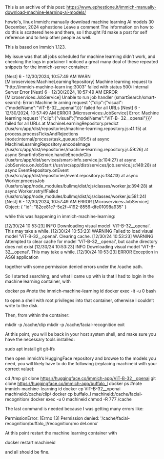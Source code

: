 This is an archive of this post: https://www.ephestione.it/immich-manually-download-machine-learning-ai-models/

howto's, linux
Immich: manually download machine learning AI models
30 December, 2024 ephestione Leave a comment
The information on how to do this is scattered here and there, so I thought I’d make a post for self reference and to help other people as well.

This is based on Immich 1.123.

My issue was that all jobs scheduled for machine learning didn’t work, and checking the logs in portainer I noticed a great many deal of these  repeated snippets for the immich-server container:

[Nest] 6 - 12/30/2024, 10:57:49 AM WARN [Microservices:MachineLearningRepository] Machine learning request to "http://immich-machine-learn
ing:3003" failed with status 500: Internal Server Error
[Nest] 6 - 12/30/2024, 10:57:49 AM ERROR [Microservices:JobService] Unable to run job handler (smartSearch/smart-search): Error: Machine le
arning request '{"clip":{"visual":{"modelName":"ViT-B-32__openai"}}}' failed for all URLs
[Nest] 6 - 12/30/2024, 10:57:49 AM ERROR [Microservices:JobService] Error: Machine learning request '{"clip":{"visual":{"modelName":"ViT-B-
32__openai"}}}' failed for all URLs
at MachineLearningRepository.predict (/usr/src/app/dist/repositories/machine-learning.repository.js:41:15)
at process.processTicksAndRejections (node:internal/process/task_queues:105:5)
at async MachineLearningRepository.encodeImage (/usr/src/app/dist/repositories/machine-learning.repository.js:59:26)
at async SmartInfoService.handleEncodeClip (/usr/src/app/dist/services/smart-info.service.js:104:27)
at async JobService.onJobStart (/usr/src/app/dist/services/job.service.js:148:28)
at async EventRepository.onEvent (/usr/src/app/dist/repositories/event.repository.js:134:13)
at async Worker.processJob (/usr/src/app/node_modules/bullmq/dist/cjs/classes/worker.js:394:28)
at async Worker.retryIfFailed (/usr/src/app/node_modules/bullmq/dist/cjs/classes/worker.js:581:24)
[Nest] 6 - 12/30/2024, 10:57:49 AM ERROR [Microservices:JobService] Object:
{
"id": "82ce81c7-5e2f-4192-8556-dfe01098a935"
}

while this was happening in immich-machine-learning:

[12/30/24 10:53:23] INFO Downloading visual model 'ViT-B-32__openai'. This
may take a while.
[12/30/24 10:53:23] WARNING Failed to load visual model 'ViT-B-32__openai'.
Clearing cache.
[12/30/24 10:53:23] WARNING Attempted to clear cache for model
'ViT-B-32__openai', but cache directory does not
exist
[12/30/24 10:53:23] INFO Downloading visual model 'ViT-B-32__openai'. This
may take a while.
[12/30/24 10:53:23] ERROR Exception in ASGI application

together with some permission denied errors under the /cache path.

So I started searching, and what I came up with is that I had to login in the machine learning container, with

docker ps #note the immich-machine-learning id
docker exec -it -u 0 <container id> bash

to open a shell with root privileges into that container, otherwise I couldn’t write to the disk.

Then, from within the container:

mkdir -p /cache/clip
mkdir -p /cache/facial-recognition
exit

At this point, you will be back in your host system shell, and make sure you have the necessary tools installed:

sudo apt install git git-lfs

then open immich’s HuggingFace repository and browse to the models you need, you will likely have to do the following (replacing machineid with your correct value):

cd /tmp
git clone https://huggingface.co/immich-app/ViT-B-32__openai
git clone https://huggingface.co/immich-app/buffalo_l
docker ps #note immich-machine-learning id
docker cp ViT-B-32__openai machineid:/cache/clip/
docker cp buffalo_l machineid:/cache/facial-recognition/
docker exec -u 0 machineid chmod -R 777 /cache

The last command is needed because I was getting many errors like:

PermissionError: [Errno 13] Permission denied:
'/cache/facial-recognition/buffalo_l/recognition/mo
del.onnx'

At this point restart the machine learning container with

docker restart machineid

and all should be fine.
